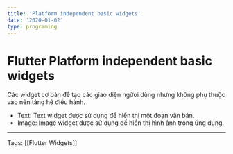 ```yaml
---
title: 'Platform independent basic widgets'
date: '2020-01-02'
type: programing 
---
```


# Flutter Platform independent basic widgets

Các widget cơ bản để tạo các giao diện ngừoi dùng nhưng không phụ thuộc vào nên tảng hệ điều hành.
- Text: Text widget được sử dụng để hiển thị một đoạn văn bản.
- Image: Image widget được sử dụng để hiển thị hình ảnh trong ứng dụng.

---
Tags: [[Flutter Widgets]]